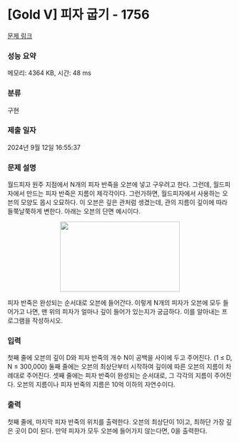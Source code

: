# [Gold V] 피자 굽기 - 1756 

[문제 링크](https://www.acmicpc.net/problem/1756) 

### 성능 요약

메모리: 4364 KB, 시간: 48 ms

### 분류

구현

### 제출 일자

2024년 9월 12일 16:55:37

### 문제 설명

<p>월드피자 원주 지점에서 N개의 피자 반죽을 오븐에 넣고 구우려고 한다. 그런데, 월드피자에서 만드는 피자 반죽은 지름이 제각각이다. 그런가하면, 월드피자에서 사용하는 오븐의 모양도 몹시 오묘하다. 이 오븐은 깊은 관처럼 생겼는데, 관의 지름이 깊이에 따라 들쭉날쭉하게 변한다. 아래는 오븐의 단면 예시이다.</p>

<p style="text-align: center;"><img alt="" src="https://onlinejudgeimages.s3-ap-northeast-1.amazonaws.com/upload/201006/pizz1.PNG" style="height:157px; width:268px"></p>

<p>피자 반죽은 완성되는 순서대로 오븐에 들어간다. 이렇게 N개의 피자가 오븐에 모두 들어가고 나면, 맨 위의 피자가 얼마나 깊이 들어가 있는지가 궁금하다. 이를 알아내는 프로그램을 작성하시오.</p>

### 입력 

 <p>첫째 줄에 오븐의 깊이 D와 피자 반죽의 개수 N이 공백을 사이에 두고 주어진다. (1 ≤ D, N ≤ 300,000) 둘째 줄에는 오븐의 최상단부터 시작하여 깊이에 따른 오븐의 지름이 차례대로 주어진다. 셋째 줄에는 피자 반죽이 완성되는 순서대로, 그 각각의 지름이 주어진다. 오븐의 지름이나 피자 반죽의 지름은 10억 이하의 자연수이다.</p>

### 출력 

 <p>첫째 줄에, 마지막 피자 반죽의 위치를 출력한다. 오븐의 최상단이 1이고, 최하단 가장 깊은 곳이 D이 된다. 만약 피자가 모두 오븐에 들어가지 않는다면, 0을 출력한다.</p>

